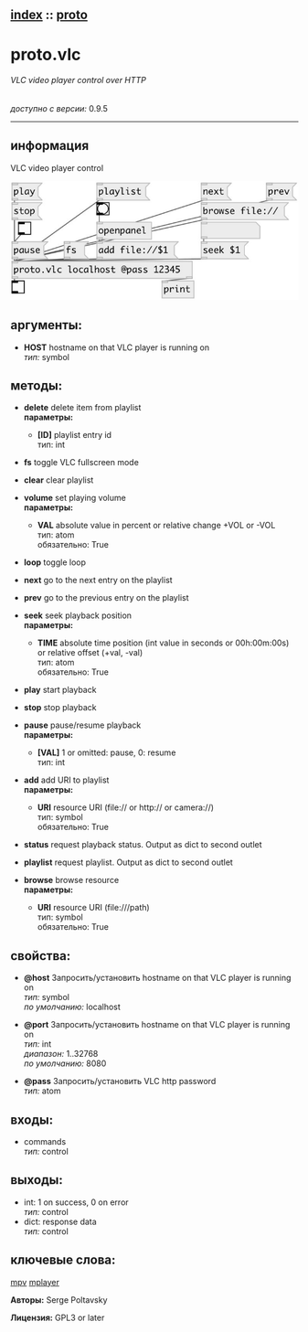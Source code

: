 [index](index.html) :: [proto](category_proto.html)
---

# proto.vlc

###### VLC video player control over HTTP

*доступно с версии:* 0.9.5

---


## информация
VLC video player control


[![example](../examples/img/proto.vlc.jpg)](../examples/pd/proto.vlc.pd)



## аргументы:

* **HOST**
hostname on that VLC player is running on<br>
_тип:_ symbol<br>



## методы:

* **delete**
delete item from playlist<br>
  __параметры:__
  - **[ID]** playlist entry id<br>
    тип: int <br>

* **fs**
toggle VLC fullscreen mode<br>

* **clear**
clear playlist<br>

* **volume**
set playing volume<br>
  __параметры:__
  - **VAL** absolute value in percent or relative change +VOL or -VOL<br>
    тип: atom <br>
    обязательно: True <br>

* **loop**
toggle loop<br>

* **next**
go to the next entry on the playlist<br>

* **prev**
go to the previous entry on the playlist<br>

* **seek**
seek playback position<br>
  __параметры:__
  - **TIME** absolute time position (int value in seconds or 00h:00m:00s) or relative offset (+val, -val)<br>
    тип: atom <br>
    обязательно: True <br>

* **play**
start playback<br>

* **stop**
stop playback<br>

* **pause**
pause/resume playback<br>
  __параметры:__
  - **[VAL]** 1 or omitted: pause, 0: resume<br>
    тип: int <br>

* **add**
add URI to playlist<br>
  __параметры:__
  - **URI** resource URI (file:// or http:// or camera://)<br>
    тип: symbol <br>
    обязательно: True <br>

* **status**
request playback status. Output as dict to second outlet<br>

* **playlist**
request playlist. Output as dict to second outlet<br>

* **browse**
browse resource<br>
  __параметры:__
  - **URI** resource URI (file:///path)<br>
    тип: symbol <br>
    обязательно: True <br>




## свойства:

* **@host** 
Запросить/установить hostname on that VLC player is running on<br>
_тип:_ symbol<br>
_по умолчанию:_ localhost<br>

* **@port** 
Запросить/установить hostname on that VLC player is running on<br>
_тип:_ int<br>
_диапазон:_ 1..32768<br>
_по умолчанию:_ 8080<br>

* **@pass** 
Запросить/установить VLC http password<br>
_тип:_ atom<br>



## входы:

* commands<br>
_тип:_ control



## выходы:

* int: 1 on success, 0 on error<br>
_тип:_ control
* dict: response data<br>
_тип:_ control



## ключевые слова:

[mpv](keywords/mpv.html)
[mplayer](keywords/mplayer.html)






**Авторы:** Serge Poltavsky




**Лицензия:** GPL3 or later





